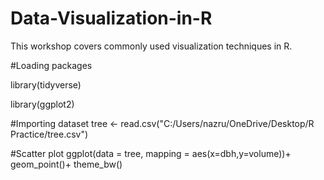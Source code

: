 # Data-Visualization-in-R
This workshop covers commonly used visualization techniques in R.

#Loading packages

library(tidyverse)

library(ggplot2)


#Importing dataset
tree <- read.csv("C:/Users/nazru/OneDrive/Desktop/R Practice/tree.csv")


#Scatter plot
ggplot(data = tree, mapping = aes(x=dbh,y=volume))+
  geom_point()+
  theme_bw()
